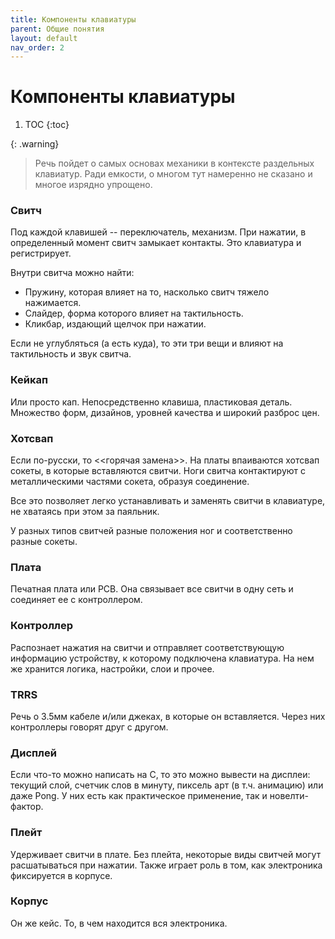 ```yaml
---
title: Компоненты клавиатуры
parent: Общие понятия
layout: default
nav_order: 2
---
```


# Компоненты клавиатуры

1. TOC
{:toc}

{: .warning}
> Речь пойдет о самых основах механики в контексте раздельных клавиатур. Ради емкости, о многом тут намеренно не сказано и многое изрядно упрощено.

### Свитч

Под каждой клавишей -- переключатель, механизм. При нажатии, в определенный момент свитч замыкает контакты. Это клавиатура и регистрирует.

Внутри свитча можно найти:

- Пружину, которая влияет на то, насколько свитч тяжело нажимается.
- Слайдер, форма которого влияет на тактильность.
- Кликбар, издающий щелчок при нажатии.

Если не углубляться (а есть куда), то эти три вещи и влияют на тактильность и звук свитча.

### Кейкап

Или просто кап. Непосредственно клавиша, пластиковая деталь. Множество форм, дизайнов, уровней качества и широкий разброс цен.

### Хотсвап

Если по-русски, то <<горячая замена>>. На платы впаиваются хотсвап сокеты, в которые вставляются свитчи. Ноги свитча контактируют с металлическими частями сокета, образуя соединение.

Все это позволяет легко устанавливать и заменять свитчи в клавиатуре, не хватаясь при этом за паяльник.

У разных типов свитчей разные положения ног и соответственно разные сокеты.

### Плата

Печатная плата или PCB. Она связывает все свитчи в одну сеть и соединяет ее с контроллером.

### Контроллер

Распознает нажатия на свитчи и отправляет соответствующую информацию устройству, к которому подключена клавиатура. На нем же хранится логика, настройки, слои и прочее.

### TRRS

Речь о 3.5мм кабеле и/или джеках, в которые он вставляется. Через них контроллеры говорят друг с другом.

### Дисплей

Если что-то можно написать на С, то это можно вывести на дисплеи: текущий слой, счетчик слов в минуту, пиксель арт (в т.ч. анимацию) или даже Pong. У них есть как практическое применение, так и новелти-фактор.

### Плейт

Удерживает свитчи в плате. Без плейта, некоторые виды свитчей могут расшатываться при нажатии. Также играет роль в том, как электроника фиксируется в корпусе.

### Корпус

Он же кейс. То, в чем находится вся электроника.
